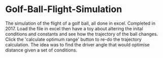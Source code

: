 # Golf-Ball-Flight-Simulation
The simulation of the flight of a golf ball, all done in excel. Completed in 2017.
Load the file in excel then have a toy about altering the inital conditions and constants and see how the trajectory of the ball changes. Click the 'calculate optimum range' button to re-do the trajectory calculation. The idea was to find the driver angle that would optimise distance given a set of conditions.
